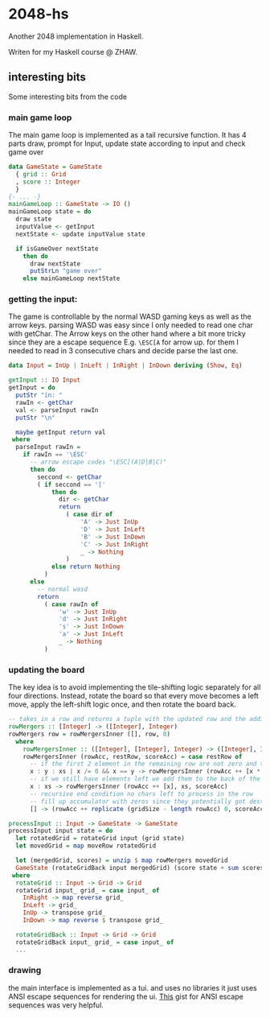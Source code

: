# 2048-hs

Another 2048 implementation in Haskell.

Writen for my Haskell course @ ZHAW.

## interesting bits
Some interesting bits from the code
### main game loop
The main game loop is implemented as a tail recursive function. It has 4 parts draw, prompt for Input, update state according to input and check game over

```Haskell
data GameState = GameState
  { grid :: Grid
  , score :: Integer
  }
{- ... -}
mainGameLoop :: GameState -> IO ()
mainGameLoop state = do
  draw state
  inputValue <- getInput
  nextState <- update inputValue state

  if isGameOver nextState
    then do
      draw nextState
      putStrLn "game over"
    else mainGameLoop nextState
```

### getting the input:

The game is controllable by the normal WASD gaming keys as well as the arrow keys. parsing WASD was easy since I only needed to read one char with getChar.
The Arrow keys on the other hand where a bit more tricky since they are a escape sequence E.g. `\ESC[A` for arrow up. for them I needed to read in 3 consecutive chars and decide parse the last one.

```Haskell
data Input = InUp | InLeft | InRight | InDown deriving (Show, Eq)

getInput :: IO Input
getInput = do
  putStr "in: "
  rawIn <- getChar
  val <- parseInput rawIn
  putStr "\n"

  maybe getInput return val
 where
  parseInput rawIn =
    if rawIn == '\ESC'
      -- arrow escape codes "\ESC[(A|D|B|C)"
      then do
        seccond <- getChar
        ( if seccond == '['
            then do
              dir <- getChar
              return
                ( case dir of
                    'A' -> Just InUp
                    'D' -> Just InLeft
                    'B' -> Just InDown
                    'C' -> Just InRight
                    _ -> Nothing
                )
            else return Nothing
          )
      else
        -- normal wasd
        return
          ( case rawIn of
              'w' -> Just InUp
              'd' -> Just InRight
              's' -> Just InDown
              'a' -> Just InLeft
              _ -> Nothing
          )
```

### updating the board
The key idea is to avoid implementing the tile-shifting logic separately for all four directions. Instead, rotate the board so that every move becomes a left move, apply the left-shift logic once, and then rotate the board back.

```Haskell
-- takes in a row and returns a tuple with the updated row and the addition to the score
rowMergers :: [Integer] -> ([Integer], Integer)
rowMergers row = rowMergersInner ([], row, 0)
  where
    rowMergersInner :: ([Integer], [Integer], Integer) -> ([Integer], Integer)
    rowMergersInner (rowAcc, restRow, scoreAcc) = case restRow of
      -- if the first 2 element in the remaining row are not zero and the same we merge them and add them to the back of the result accumulator & update the score accumulator
      x : y : xs | x /= 0 && x == y -> rowMergersInner (rowAcc ++ [x * 2], xs, scoreAcc + (2 * x))
      -- if we still have elements left we add them to the back of the accumulator - no score update
      x : xs -> rowMergersInner (rowAcc ++ [x], xs, scoreAcc)
      -- recursive end condition no chars left to process in the row
      -- fill up accumulator with zeros since they potentially got destroyed by mergers
      [] -> (rowAcc ++ replicate (gridSize - length rowAcc) 0, scoreAcc)

processInput :: Input -> GameState -> GameState
processInput input state = do
  let rotatedGrid = rotateGrid input (grid state)
  let movedGrid = map moveRow rotatedGrid

  let (mergedGrid, scores) = unzip $ map rowMergers movedGrid
  GameState (rotateGridBack input mergedGrid) (score state + sum scores)
 where
  rotateGrid :: Input -> Grid -> Grid
  rotateGrid input_ grid_ = case input_ of
    InRight -> map reverse grid_
    InLeft -> grid_
    InUp -> transpose grid_
    InDown -> map reverse $ transpose grid_

  rotateGridBack :: Input -> Grid -> Grid
  rotateGridBack input_ grid_ = case input_ of
  ...
```

### drawing
the main interface is implemented as a tui. and uses no libraries it just uses ANSI escape sequences for rendering the ui. [This](https://gist.github.com/ConnerWill/d4b6c776b509add763e17f9f113fd25b) gist for ANSI escape sequences was very helpful.
